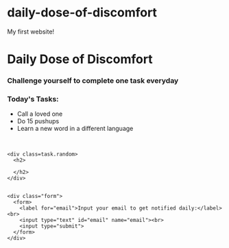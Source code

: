 # daily-dose-of-discomfort
My first website!
<html>

  <head>
    <h1 class="page-title">Daily Dose of Discomfort</h1>
    <meta charset="utf-8" />
    <link rel="stylesheet" type="text/css" href="main.css">
  </head>

  <body>
    <div class="page-description">
      <h3>Challenge yourself to complete one task everyday</h3>
    </div>
    <div class="TT">
      <h3>
        Today's Tasks:
      </h3>
      <ul>
        <li>Call a loved one</li>
        <li>Do 15 pushups</li>
        <li>Learn a new word in a different language</li>
      </ul>
      &nbsp;&nbsp;
    </div>

    <div class=task.random>
      <h2>

      </h2>
    </div>


    <div class="form">
      <form>
        <label for="email">Input your email to get notified daily:</label><br>
        <input type="text" id="email" name="email"><br>
        <input type="submit">
      </form>
    </div>
